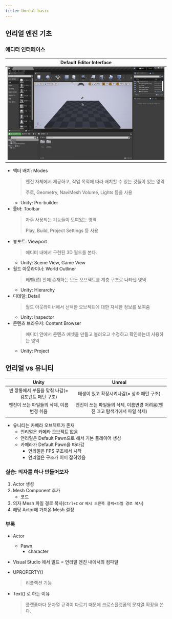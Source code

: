 ```yaml
---
title: Unreal basic
---
```


## 언리얼 엔진 기초

### 에디터 인터페이스

|           Default Editor Interface            |
| :-------------------------------------------: |
| ![editor-interface](res/editor-interface.png) |

- 액터 배치: Modes
  > 엔진 자체에서 제공하고, 작업 목적에 따라 배치할 수 있는 것들이 있는 영역
  >
  > 주로, Geometry, NaviMesh Volume, Lights 등을 사용
  - Unity: Pro-builder
- 툴바: Toolbar
  > 자주 사용되는 기능들이 모여있는 영역
  >
  > Play, Build, Project Settings 등 사용
- 뷰포트: Viewport
  > 에디터 내에서 구현된 3D 월드를 본다.
  - Unity: Scene View, Game View
- 월드 아웃라이너: World Outliner
  > 레벨(맵) 안에 존재하는 모든 오브젝트를 계층 구조로 나타낸 영역
  - Unity: Hierarchy
- 디테일: Detail
  > 월드 아웃라이너에서 선택한 오브젝트에 대한 자세한 정보를 보여줌
  - Unity: Inspector
- 콘텐츠 브라우저: Content Browser
  > 에디터 안에서 콘텐츠 애셋을 만들고 불러오고 수정하고 확인하는데 사용하는 영역
  - Unity: Project

## 언리얼 vs 유니티

|                       Unity                        |                                   Unreal                                   |
| :------------------------------------------------: | :------------------------------------------------------------------------: |
| 빈 깡통에서 부품을 맞춰 나감(= 컴포넌트 패턴 구조) |                 태생이 있고 확장시켜나감(= 상속 패턴 구조)                 |
|      엔진이 쓰는 파일들의 삭제, 이름변경 쉬움      | 엔진이 쓰는 파일들의 삭제, 이름변경 어려움(엔진 끄고 탐색기에서 파일 삭제) |
|                                                    |                                                                            |

- 유니티는 카메라 오브젝트가 존재
  - 언리얼은 카메라 오브젝트 없음
  - 언리얼은 Default Pawn으로 해서 기본 플레이어 생성
  - 카메라가 Default Pawn을 따라감
    - 언리얼은 FPS 구조에서 시작
    - 언리얼은 구조가 이미 잡혀있음

### 실습: 의자를 하나 만들어보자

1. Actor 생성
2. Mesh Component 추가
   - 코드
3. 의자 Mesh 파일 경로 복사(`Ctrl+C` or `메시 오른쪽 클릭+파일 경로 복사`)
4. 해당 Actor에 가져온 Mesh 설정

### 부록

- Actor

  - Pawn
    - character

- Visual Studio 에서 빌드 = 언리얼 엔진 내에서의 컴파일
- UPROPERTY()

  > 리플렉션 기능

- Text() 로 하는 이유
  > 플랫폼마다 문자열 규격이 다르기 때문에 크로스플랫폼의 문자열 확장을 쓴다.
